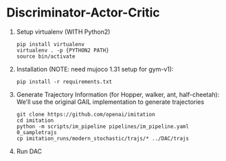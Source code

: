 # Discriminator-Actor-Critic

1. Setup virtualenv (WITH Python2)
	```
    pip install virtualenv
	virtualenv . -p {PYTHON2 PATH}
	source bin/activate
	```

2. Installation (NOTE: need mujoco 1.31 setup for gym-v1):
	```
    pip install -r requirements.txt
    ```

3. Generate Trajectory Information (for Hopper, walker, ant, half-cheetah):
    We'll use the original GAIL implementation to generate trajectories

    ```
    git clone https://github.com/openai/imitation
    cd imitation
    python -m scripts/im_pipeline pipelines/im_pipeline.yaml 0_sampletrajs
    cp imitation_runs/modern_stochastic/trajs/* ../DAC/trajs
    ```
4. Run DAC


